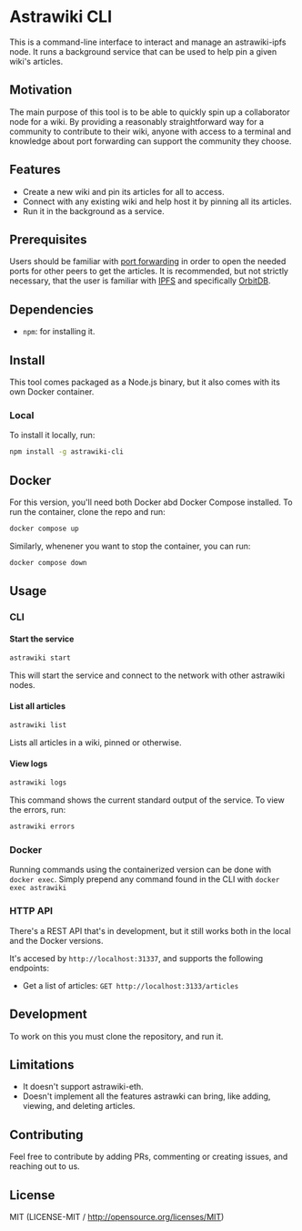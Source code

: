 # Astrawiki CLI

This is a command-line interface to interact and manage an astrawiki-ipfs node. It runs a background service that can be used to help pin a given wiki's articles.

## Motivation

The main purpose of this tool is to be able to quickly spin up a collaborator node for a wiki. By providing a reasonably straightforward way for a community to contribute to their wiki, anyone with access to a terminal and knowledge about port forwarding can support the community they choose.


 ## Features
 - Create a new wiki and pin its articles for all to access.
 - Connect with any existing wiki and help host it by pinning all its articles.
 - Run it in the background as a service.

## Prerequisites

Users should be familiar with [port forwarding](https://en.wikipedia.org/wiki/Port_forwarding) in order to open the needed ports for other peers to get the articles. It is recommended, but not strictly necessary, that the user is familiar with [IPFS](https://docs.ipfs.tech) and specifically [OrbitDB](https://orbitdb.org).

## Dependencies
 - `npm`: for installing it.

## Install

This tool comes packaged as a Node.js binary, but it also comes with its own Docker container.

### Local

To install it locally, run:
```sh
npm install -g astrawiki-cli
```

## Docker

For this version, you'll need both Docker abd Docker Compose installed. To run the container, clone the repo and run:
```sh
docker compose up
```

Similarly, whenener you want to stop the container, you can run:
```sh
docker compose down
```

## Usage

### CLI

#### Start the service

```sh
astrawiki start
```

This will start the service and connect to the network with other astrawiki nodes.

#### List all articles

```sh
astrawiki list
```

Lists all articles in a wiki, pinned or otherwise.

#### View logs

```sh
astrawiki logs
```

This command shows the current standard output of the service. To view the errors, run:

```sh
astrawiki errors
```

 ### Docker
Running commands using the containerized version can be done with `docker exec`. Simply prepend any command found in the CLI with `docker exec astrawiki`

 ### HTTP API

There's a REST API that's in development, but it still works both in the local and the Docker versions.

It's accesed by `http://localhost:31337`, and supports the following endpoints:

 - Get a list of articles: `GET http://localhost:3133/articles`

 
## Development

To work on this you must clone the repository, and run it.

 ## Limitations

 - It doesn't support astrawiki-eth.
 - Doesn't implement all the features astrawki can bring, like adding, viewing, and deleting articles.

 ## Contributing

Feel free to contribute by adding PRs, commenting or creating issues, and reaching out to us.

 ## License

MIT (LICENSE-MIT / http://opensource.org/licenses/MIT)
